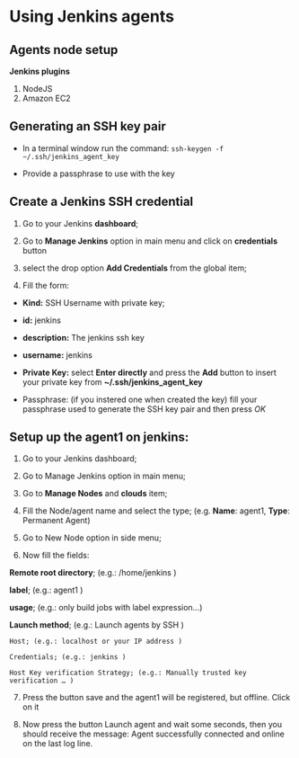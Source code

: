 # Using Jenkins agents

## Agents node setup
**Jenkins plugins**
1. NodeJS
2. Amazon EC2


## Generating an SSH key pair
- In a terminal window run the command: `ssh-keygen -f ~/.ssh/jenkins_agent_key`

- Provide a passphrase to use with the key

## Create a Jenkins SSH credential
1. Go to your Jenkins **dashboard**;

2. Go to **Manage Jenkins** option in main menu and click on **credentials** button
3. select the drop option **Add Credentials** from the global item;

4. Fill the form:

  - **Kind:** SSH Username with private key;

  - **id:** jenkins

  - **description:** The jenkins ssh key

  - **username:** jenkins

  - **Private Key:** select **Enter directly** and press the **Add** button to insert your private key from **~/.ssh/jenkins_agent_key**

  - Passphrase: (if you instered one when created the key) fill your passphrase used to generate the SSH key pair and then press *OK*

## Setup up the agent1 on jenkins:
1. Go to your Jenkins dashboard;

2. Go to Manage Jenkins option in main menu;

3. Go to **Manage Nodes** and **clouds** item;
4. Fill the Node/agent name and select the type; (e.g. **Name**: agent1, **Type**: Permanent Agent)

5. Go to New Node option in side menu;

6. Now fill the fields:

  **Remote root directory**; (e.g.: /home/jenkins )

  **label**; (e.g.: agent1 )

  **usage**; (e.g.: only build jobs with label expression…​)

  **Launch method**; (e.g.: Launch agents by SSH )

    Host; (e.g.: localhost or your IP address )

    Credentials; (e.g.: jenkins )

    Host Key verification Strategy; (e.g.: Manually trusted key verification …​ )

7. Press the button save and the agent1 will be registered, but offline. Click on it

8. Now press the button Launch agent and wait some seconds, then you should receive
the message: Agent successfully connected and online on the last log line.
